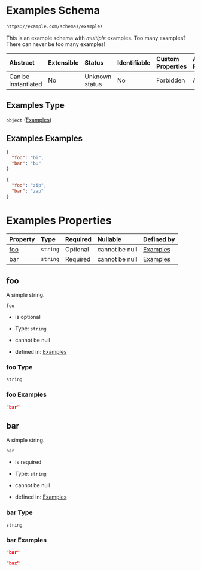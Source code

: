 # Examples Schema

```txt
https://example.com/schemas/examples
```

This is an example schema with *multiple* examples. Too many examples? There can never be too many examples!

| Abstract            | Extensible | Status         | Identifiable | Custom Properties | Additional Properties | Access Restrictions | Defined In                                                                               |
| :------------------ | :--------- | :------------- | :----------- | :---------------- | :-------------------- | :------------------ | :--------------------------------------------------------------------------------------- |
| Can be instantiated | No         | Unknown status | No           | Forbidden         | Allowed               | none                | [examples.schema.json](../generated-schemas/examples.schema.json "open original schema") |

## Examples Type

`object` ([Examples](examples.md))

## Examples Examples

```json
{
  "foo": "bi",
  "bar": "bu"
}
```

```json
{
  "foo": "zip",
  "bar": "zap"
}
```

# Examples Properties

| Property    | Type     | Required | Nullable       | Defined by                                                                                    |
| :---------- | :------- | :------- | :------------- | :-------------------------------------------------------------------------------------------- |
| [foo](#foo) | `string` | Optional | cannot be null | [Examples](examples-properties-foo.md "https://example.com/schemas/examples#/properties/foo") |
| [bar](#bar) | `string` | Required | cannot be null | [Examples](examples-properties-bar.md "https://example.com/schemas/examples#/properties/bar") |

## foo

A simple string.

`foo`

*   is optional

*   Type: `string`

*   cannot be null

*   defined in: [Examples](examples-properties-foo.md "https://example.com/schemas/examples#/properties/foo")

### foo Type

`string`

### foo Examples

```json
"bar"
```

## bar

A simple string.

`bar`

*   is required

*   Type: `string`

*   cannot be null

*   defined in: [Examples](examples-properties-bar.md "https://example.com/schemas/examples#/properties/bar")

### bar Type

`string`

### bar Examples

```json
"bar"
```

```json
"baz"
```
